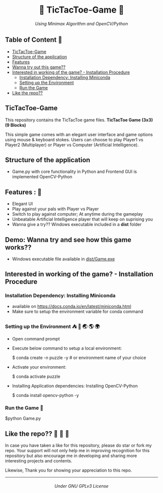 <h1 align=center> 👾 TicTacToe-Game 👾 </h1>
<h6 align=center> Using Minimax Algorithm and OpenCV/Python </h6>

## Table of Content 🤖
- [TicTacToe-Game](#tictactoe-game)
- [Structure of the application](#structure-of-the-application)
- [Features](#features--)
- [Wanna try out this game??](#demo-wanna-try-and-see-how-this-game-works)
- [Interested in working of the game? - Installation Procedure](#interested-in-working-of-the-game---installation-procedure)
  - [Installation Dependency: Installing Miniconda](#installation-dependency-installing-miniconda)
  - [Setting up the Environment](#setting-up-the-environment-----)
  - [Run the Game](#run-the-game-)
- [Like the repo??](#like-the-repo----)


## TicTacToe-Game
This repository contains the TicTacToe game files. **TicTacToe Game (3x3) (9 Blocks)**

This simple game comes with an elegant user interface and game options using mouse & keyboard stokes. Users can choose to play Player1 vs Player2 (Multiplayer) or Player vs Computer (Artificial Intelligence).
  
## Structure of the application

- Game.py with core functionality in Python and Frontend GUI is implemented OpenCV-Python



## Features : 💯
- Elegant UI 
- Play against your pals with Player vs Player
- Switch to play against computer; At anytime during the gameplay
- Unbeatable Artificial Intelligence player that will keep on suprising you
- Wanna give a try?? Windows executable included in a **dist** folder  

## Demo: Wanna try and see how this game works??
- Windows executable file available in [dist/Game.exe](https://github.com/RPG-coder/TicTacToe-Game/tree/master/dist)

## Interested in working of the game? - Installation Procedure
### Installation Dependency: Installing Miniconda
- available on https://docs.conda.io/en/latest/miniconda.html
- Make sure to setup the environment variable for conda command

### Setting up the Environment ⛺ 🌄 🌏 🌎 🌍
- Open command prompt

- Execute below command to setup a local environment:
  
  $ conda create -n puzzle -y # or environment name of your choice

- Activate your environment:

  $ conda activate puzzle

- Installing Application dependencies: Installing OpenCV-Python

  $ conda install opencv-python -y

### Run the Game 💫

  $python Game.py

## Like the repo?? 🥰 💓 💜
In case you have taken a like for this repository, please do star or fork my repo. Your support will not only help me in improving recognition for this repository but also encourage me in developing and sharing more interesting projects and contents.

Likewise, Thank you for showing your appreciation to this repo. 

<hr/>

<h6 align="center"> Under GNU GPLv3 License</h6>
